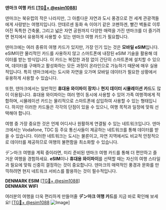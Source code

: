 **덴마크 여행 카드 [[TG💪+ @esim1088](https://t.me/s/esim1088)]**

덴마크는 북유럽의 작은 나라지만, 그 아름다운 자연과 도시 풍경으로 전 세계 관광객들에게 사랑받는 여행지입니다. 안데르센 동화 속 이야기 같은 코펜하겐, 빨간 벽돌로 이루어진 독특한 건축물, 그리고 넓은 자연 공원까지 다양한 매력을 가진 덴마크를 더 즐기려면 현지에서 유용하게 사용할 수 있는 덴마크 여행 카드가 필요합니다.

덴마크에는 여러 종류의 여행 카드가 있지만, 가장 인기 있는 것은 **모바일 eSIM**입니다. eSIM이란 물리적인 카드를 사용하지 않고 스마트폰에 내장된 eSIM 기술을 활용해 데이터를 받는 방식입니다. 이 카드는 복잡한 과정 없이 간단히 스마트폰에 설치할 수 있으며, 데이터를 구매하고 활성화하는 모든 과정이 온라인으로 가능하기 때문에 매우 실용적입니다. 특히 덴마크에서는 도시와 자연을 오가며 모바일 데이터가 필요한 상황에서 유용하게 사용할 수 있습니다.

또한, 덴마크에서는 일반적인 **휴대용 와이파이 장치**나 **현지 데이터 시뮬레이션 카드**도 많이 이용됩니다. 휴대용 와이파이는 여러 명이 동시에 사용할 수 있어 가족 여행객에게 적합하며, 시뮬레이션 카드는 물리적으로 스마트폰에 삽입하여 사용할 수 있는 형태입니다. 하지만 이러한 카드들은 각각의 단점이 있을 수 있으니, 여행 목적과 일정에 맞춰 선택해야 합니다.

여행 중 가장 중요한 것은 언제 어디서나 원활하게 연결될 수 있는 네트워크입니다. 덴마크에서는 Vodafone, TDC 등 주요 통신사들이 제공하는 네트워크를 통해 데이터를 받을 수 있습니다. 이러한 네트워크는 도시는 물론이고, 자연 지역에서도 비교적 안정적으로 데이터를 제공하므로 여행의 불편함을 최소화할 수 있습니다.

デン마크 여행을 계획 중이라면, 미리 준비된 덴마크 여행 카드를 통해 더 편안하고 즐거운 여행을 경험하세요. **eSIM**이나 **휴대용 와이파이**를 선택할 때는 자신의 여행 스타일과 필요에 맞춰 신중히 결정하는 것이 중요합니다. 덴마크의 매력적인 풍경과 문화를 만끽하려면 현지 네트워크 서비스를 활용하는 것이 필수적입니다.

**DENMARK ESIM** [[TG💪+ @esim1088](https://t.me/s/esim1088)]  
**DENMARK WIFI**  

여러분의 여행을 더욱 편리하게 만들어줄 **デン마크 여행 카드**를 지금 바로 확인해 보세요! [[TG💪+ @esim1088](https://t.me/s/esim1088) ![Image](https://i.postimg.cc/Y0z9fWf4/image.png)]